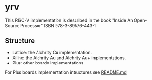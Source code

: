# yrv

This RISC-V implementation is described in the book "Inside An Open-Source Processor"  ISBN 978-3-89576-443-1

## Structure

- Lattice: the Alchrity Cu implementation.
- Xilinx: the Alchrity Au and Alchrity Au+ implementations.
- Plus: other boards implementations. 

For Plus boards implementation intructures see [README.md](./Plus/README.md)
